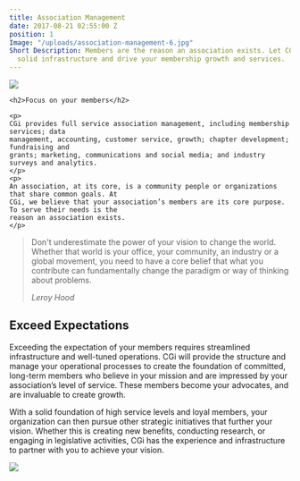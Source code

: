 ```yaml
---
title: Association Management
date: 2017-08-21 02:55:00 Z
position: 1
Image: "/uploads/association-management-6.jpg"
Short Description: Members are the reason an association exists. Let CGi create a
  solid infrastructure and drive your membership growth and services.
---
```


<div class="row mb-5 pb-4">
  <div class="col-md-6">
    <img src="/uploads/association-management-7.jpg">
  </div>
  <div class="col-md-6">

    <h2>Focus on your members</h2>
    
    <p>
    CGi provides full service association management, including membership services; data
    management, accounting, customer service, growth; chapter development; fundraising and
    grants; marketing, communications and social media; and industry surveys and analytics.
    </p>
    <p>
    An association, at its core, is a community people or organizations that share common goals. At
    CGi, we believe that your association’s members are its core purpose. To serve their needs is the
    reason an association exists.
    </p>
  </div>
</div>

<div>

  <blockquote class="blockquote py-5 px-3 text-center border border-secondary">
    <p class="mt-3"> Don't underestimate the power of your vision to change the world. Whether that world is your office, your community, an industry or a global movement, you need to have a core belief that what you contribute can fundamentally change the paradigm or way of thinking about problems.</p>
    <footer class="blockquote-footer"><cite title="Source Title">Leroy Hood</cite></footer>
  </blockquote>

</div>

<div class="row my-5 pt-5">

  <div class="col-md-6">
    <h2>Exceed Expectations</h2>
    <p>
    Exceeding the expectation of your members requires streamlined infrastructure and well-tuned
    operations. CGi will provide the structure and manage your operational processes to create the
    foundation of committed, long-term members who believe in your mission and are impressed by
    your association’s level of service. These members become your advocates, and are invaluable to
    create growth.
    </p>
    <p>
    With a solid foundation of high service levels and loyal members, your organization can then
    pursue other strategic initiatives that further your vision. Whether this is creating new benefits,
    conducting research, or engaging in legislative activities, CGi has the experience and
    infrastructure to partner with you to achieve your vision.
    </p>

  </div>

  <div class="col-md-6">
    <img src="/uploads/association-management-5.jpg">
  </div>
</div>
